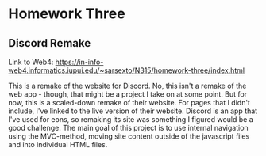 # Homework Three

## Discord Remake

Link to Web4: https://in-info-web4.informatics.iupui.edu/~sarsexto/N315/homework-three/index.html

This is a remake of the website for Discord. No, this isn't a remake of the web app - though, that might be a project I take on at some point. But for now, this is a scaled-down remake of their website. For pages that I didn't include, I've linked to the live version of their website. Discord is an app that I've used for eons, so remaking its site was something I figured would be a good challenge. The main goal of this project is to use internal navigation using the MVC-method, moving site content outside of the javascript files and into individual HTML files.

